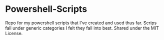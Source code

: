 # Powershell-Scripts

Repo for my powershell scripts that I've created and used thus far. Scrips fall under generic categories I felt they fall into best. 
Shared under the MIT License.
